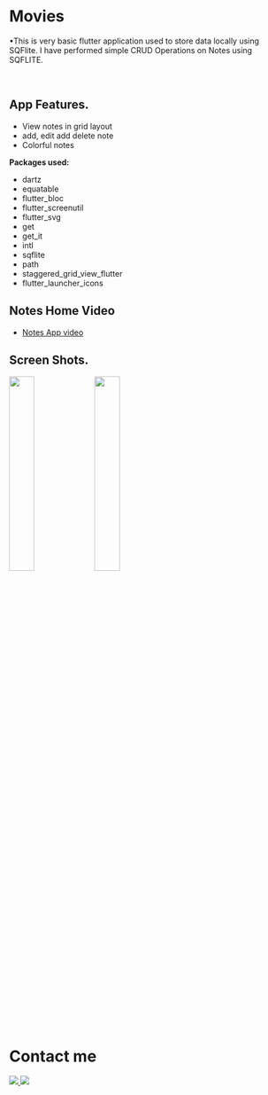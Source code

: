 # Movies

•This is very basic flutter application used to store data locally using SQFlite. I have performed simple CRUD
Operations on Notes using SQFLITE.

<br/>

## App Features.
- View notes in grid layout
- add, edit add delete note
- Colorful notes

**Packages used:**

- dartz
- equatable
- flutter_bloc
- flutter_screenutil
- flutter_svg
- get
- get_it
- intl
- sqflite
- path
- staggered_grid_view_flutter
- flutter_launcher_icons

## Notes Home Video
- [Notes App video](https://drive.google.com/file/d/1OlFfxBqpSU3d7Nq5y4QbTG3jLuVz9fb6/view?usp=share_link)

## Screen Shots.
<img align="left" width="30%" src="https://user-images.githubusercontent.com/102866604/229389109-e8a49845-ce48-429d-941e-0055880dde01.jpg">
<img width="30%" src="https://user-images.githubusercontent.com/102866604/229389117-6daca889-5d67-472b-b3e7-3721e76123f3.jpg">



# Contact me

<a href="https://twitter.com/mhamedhussein52">
<img src="https://img.shields.io/badge/Twitter-1DA1F2?style=for-the-badge&logo=twitter&logoColor=white"/>
</a>
<a href="https://www.linkedin.com/in/mohamed-hussein-aab3561b1/">
<img src="https://img.shields.io/badge/LinkedIn-0077B5?style=for-the-badge&logo=linkedin&logoColor=white"/>
</a>

